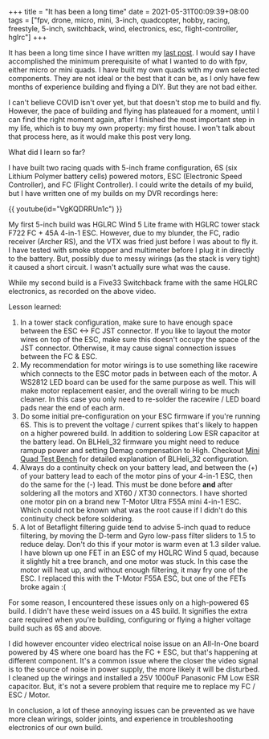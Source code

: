 +++
title = "It has been a long time"
date = 2021-05-31T00:09:39+08:00
tags = ["fpv, drone, micro, mini, 3-inch, quadcopter, hobby, racing, freestyle, 5-inch, switchback, wind, electronics, esc, flight-controller, hglrc"]
+++

It has been a long time since I have written my [last post](@/2020-10-26-Micro-or-Mini-quad.md). I would say I have accomplished the minimum prerequisite of what I wanted to do with fpv, either micro or mini quads. I have built my own quads with my own selected components. They are not ideal or the best that it can be, as I only have few months of experience building and flying a DIY. But they are not bad either.

I can't believe COVID isn't over yet, but that doesn't stop me to build and fly. However, the pace of building and flying has plateaued for a moment, until I can find the right moment again, after I finished the most important step in my life, which is to buy my own property: my first house. I won't talk about that process here, as it would make this post very long.

What did I learn so far?

I have built two racing quads with 5-inch frame configuration, 6S (six Lithium Polymer battery cells) powered motors, ESC (Electronic Speed Controller), and FC (Flight Controller). I could write the details of my build, but I have written one of my builds on my DVR recordings here:

{{ youtube(id="VgKQDRRUn1c") }}

My first 5-inch build was HGLRC Wind 5 Lite frame with HGLRC tower stack F722 FC + 45A 4-in-1 ESC. However, due to my blunder, the FC, radio receiver (Archer RS), and the VTX was fried just before I was about to fly it. I have tested with smoke stopper and multimeter before I plug it in directly to the battery. But, possibly due to messy wirings (as the stack is very tight) it caused a short circuit. I wasn't actually sure what was the cause.

While my second build is a Five33 Switchback frame with the same HGLRC electronics, as recorded on the above video.

Lesson learned:

 1. In a tower stack configuration, make sure to have enough space between the ESC <-> FC JST connector. If you like to layout the motor wires on top of the ESC, make sure this doesn't occupy the space of the JST connector. Otherwise, it may cause signal connection issues between the FC & ESC. 
 2. My recommendation for motor wirings is to use something like racewire which connects to the ESC motor pads in between each of the motor. A WS2812 LED board can be used for the same purpose as well. This will make motor replacement easier, and the overall wiring to be much cleaner. In this case you only need to re-solder the racewire / LED board pads near the end of each arm.
 3. Do some initial pre-configuration on your ESC firmware if you're running 6S. This is to prevent the voltage / current spikes that's likely to happen on a higher powered build. In addition to soldering Low ESR capacitor at the battery lead. On BLHeli_32 firmware you might need to reduce rampup power and setting Demag compensation to High. Checkout [Mini Quad Test Bench](https://www.miniquadtestbench.com/) for detailed explanation of BLHeli_32 configuration.
 4. Always do a continuity check on your battery lead, and between the (+) of your battery lead to each of the motor pins of your 4-in-1 ESC, then do the same for the (-) lead. This must be done before **and** after soldering all the motors and XT60 / XT30 connectors. I have shorted one motor pin on a brand new T-Motor Ultra F55A mini 4-in-1 ESC. Which could not be known what was the root cause if I didn't do this continuity check before soldering.
 5. A lot of Betaflight filtering guide tend to advise 5-inch quad to reduce filtering, by moving the D-term and Gyro low-pass filter sliders to 1.5 to reduce delay. Don't do this if your motor is warm even at 1.3 silder value. I have blown up one FET in an ESC of my HGLRC Wind 5 quad, because it slightly hit a tree branch, and one motor was stuck. In this case the motor will heat up, and without enough filtering, it may fry one of the ESC. I replaced this with the T-Motor F55A ESC, but one of the FETs broke again :(

For some reason, I encountered these issues only on a high-powered 6S build. I didn't have these weird issues on a 4S build. It signifies the extra care required when you're building, configuring or flying a higher voltage build such as 6S and above. 

I did however encounter video electrical noise issue on an All-In-One board powered by 4S where one board has the FC + ESC, but that's  happening at different component. It's a common issue where the closer the video signal is to the source of noise in power supply, the more likely it will be disturbed. I cleaned up the wirings and installed a 25V 1000uF Panasonic FM Low ESR capacitor. But, it's not a severe problem that require me to replace my FC / ESC / Motor.

In conclusion, a lot of these annoying issues can be prevented as we have more clean wirings, solder joints, and experience in troubleshooting electronics of our own build.
